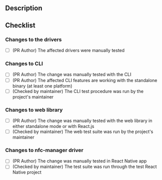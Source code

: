 ## Description
<!-- Thanks for contributing to LibHaLo! Please provide a short description of your PR. -->


## Checklist

<!-- Please check the applicable checkboxes. Please do not edit the contents of the checklist. -->

### Changes to the drivers

<!-- If drivers/ subdirectory was modified. -->
* [ ] (PR Author) The affected drivers were manually tested

### Changes to CLI

<!-- If cli/ directory or pcsc driver was modified. -->
* [ ] (PR Author) The change was manually tested with the CLI
* [ ] (PR Author) The affected CLI features are working with the standalone binary (at least one platform)
* [ ] (Checked by maintainer) The CLI test procedure was run by the project's maintainer

### Changes to web library

<!-- If web/ subdirectory or credential/webnfc driver was modified. -->
* [ ] (PR Author) The change was manually tested with the web library in either standalone mode or with React.js
* [ ] (Checked by maintainer) The web test suite was run by the project's maintainer

### Changes to nfc-manager driver

<!-- If nfc-manager driver was modified. -->
* [ ] (PR Author) The change was manually tested in React Native app
* [ ] (Checked by maintainer) The test suite was run through the test React Native project
